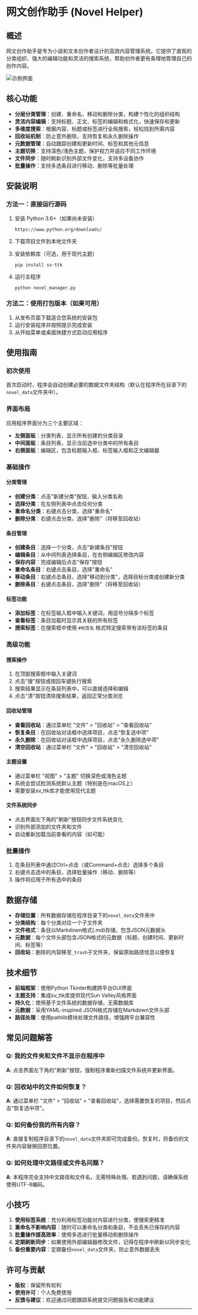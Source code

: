 
# 网文创作助手 (Novel Helper)

## 概述

网文创作助手是专为小说和文本创作者设计的高效内容管理系统。它提供了直观的分类组织、强大的编辑功能和灵活的搜索系统，帮助创作者更有条理地管理自己的创作内容。

![示例界面]()

## 核心功能

- **分层分类管理**：创建、重命名、移动和删除分类，构建个性化的组织结构
- **灵活内容编辑**：支持标题、正文、标签的编辑和格式化，快速保存和更新
- **多维度搜索**：根据内容、标题或标签进行全局搜索，轻松找到所需内容
- **回收站机制**：防止意外删除，支持恢复和永久删除操作
- **元数据管理**：自动跟踪创建和更新时间、标签和其他元信息
- **主题切换**：支持深色/浅色主题，保护视力并适应不同工作环境
- **文件同步**：随时刷新识别外部文件变化，支持多设备协作
- **批量操作**：支持多选条目进行移动、删除等批量处理



## 安装说明

### 方法一：直接运行源码

1. 安装 Python 3.6+（如果尚未安装）
   ```
   https://www.python.org/downloads/
   ```

2. 下载项目文件到本地文件夹

3. 安装依赖库（可选，用于现代主题）
   ```
   pip install sv-ttk
   ```

4. 运行主程序
   ```
   python novel_manager.py
   ```

### 方法二：使用打包版本（如果可用）

1. 从发布页面下载适合您系统的安装包
2. 运行安装程序并按照提示完成安装
3. 从开始菜单或桌面快捷方式启动应用程序

## 使用指南

### 初次使用

首次启动时，程序会自动创建必要的数据文件夹结构（默认在程序所在目录下的`novel_data`文件夹中）。

### 界面布局

应用程序界面分为三个主要区域：
- **左侧面板**：分类列表，显示所有创建的分类目录
- **中间面板**：条目列表，显示当前选中分类中的所有条目
- **右侧面板**：编辑区，包含标题输入框、标签输入框和正文编辑器

### 基础操作

#### 分类管理
- **创建分类**：点击"新建分类"按钮，输入分类名称
- **选择分类**：在左侧列表中点击任何分类
- **重命名分类**：右键点击分类，选择"重命名"
- **删除分类**：右键点击分类，选择"删除"（将移至回收站）

#### 条目管理
- **创建条目**：选择一个分类，点击"新建条目"按钮
- **编辑条目**：从中间列表选择条目，在右侧编辑区修改内容
- **保存内容**：完成编辑后点击"保存"按钮
- **重命名条目**：右键点击条目，选择"重命名"
- **移动条目**：右键点击条目，选择"移动到分类"，选择目标分类或创建新分类
- **删除条目**：右键点击条目，选择"删除"（将移至回收站）

#### 标签功能
- **添加标签**：在标签输入框中输入关键词，用逗号分隔多个标签
- **查看标签**：条目加载时显示其关联的所有标签
- **搜索标签**：在搜索框中使用 `#标签名` 格式特定搜索带有该标签的条目

### 高级功能

#### 搜索操作
1. 在顶部搜索框中输入关键词
2. 点击"搜"按钮或按回车键执行搜索
3. 搜索结果显示在条目列表中，可以直接选择和编辑
4. 点击"清"按钮清除搜索结果，返回正常分类浏览

#### 回收站管理
- **查看回收站**：通过菜单栏 "文件" > "回收站" > "查看回收站"
- **恢复条目**：在回收站对话框中选择项目，点击"恢复选中项"
- **永久删除**：在回收站对话框中选择项目，点击"永久删除选中项"
- **清空回收站**：通过菜单栏 "文件" > "回收站" > "清空回收站"

#### 主题设置
- 通过菜单栏 "视图" > "主题" 切换深色或浅色主题
- 系统会尝试检测系统默认主题（特别是在macOS上）
- 需要安装sv_ttk库才能使用现代主题

#### 文件系统同步
- 点击界面左下角的"刷新"按钮同步文件系统变化
- 识别外部添加的文件夹和文件
- 自动重新加载当前查看的内容（如可能）

### 批量操作
1. 在条目列表中通过Ctrl+点击（或Command+点击）选择多个条目
2. 右键点击选中的条目，选择批量操作（移动、删除等）
3. 操作将应用于所有选中的条目

## 数据存储

- **存储位置**：所有数据存储在程序目录下的`novel_data`文件夹中
- **分类结构**：每个分类对应一个子文件夹
- **文件格式**：条目以Markdown格式(.md)存储，包含JSON元数据头
- **元数据**：每个文件头部包含JSON格式的元数据（标题、创建时间、更新时间、标签等）
- **回收站**：删除的内容移至`_trash`子文件夹，保留原始路径信息以便恢复

## 技术细节

- **前端框架**：使用Python Tkinter构建跨平台GUI界面
- **主题支持**：集成sv_ttk库提供现代Sun Valley风格界面
- **持久化**：使用基于文件系统的数据存储，无需数据库
- **元数据**：采用YAML-inspired JSON格式存储在Markdown文件头部
- **路径处理**：使用pathlib模块处理文件路径，增强跨平台兼容性

## 常见问题解答

### Q: 我的文件夹和文件不显示在程序中
**A**: 点击界面左下角的"刷新"按钮，强制程序重新扫描文件系统并更新界面。

### Q: 回收站中的文件如何恢复？
**A**: 通过菜单栏 "文件" > "回收站" > "查看回收站"，选择需要恢复的项目，然后点击"恢复选中项"。

### Q: 如何备份我的所有内容？
**A**: 直接复制程序目录下的`novel_data`文件夹即可完成备份。恢复时，将备份的文件夹内容替换回原位置。

### Q: 如何处理中文路径或文件名问题？
**A**: 本程序完全支持中文路径和文件名，无需特殊处理。若遇到问题，请确保系统使用UTF-8编码。


## 小技巧

1. **使用标签系统**：充分利用标签功能对内容进行分类，使搜索更精准
2. **重命名不影响内容**：随时可以重命名分类和条目，不会丢失已保存的内容
3. **批量操作提高效率**：使用多选进行批量移动和删除操作
4. **定期刷新同步**：如果使用外部编辑器修改文件，记得在程序中刷新以同步变化
5. **备份重要内容**：定期备份`novel_data`文件夹，防止意外数据丢失

## 许可与贡献

- **版权**：保留所有权利
- **使用许可**：个人免费使用
- **反馈与建议**：欢迎通过问题跟踪系统提交问题报告和功能建议

---
